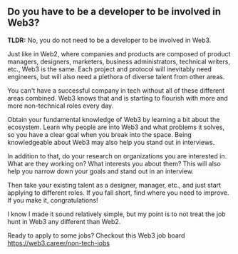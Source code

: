 ## Do you have to be a developer to be involved in Web3?

**TLDR:** No, you do not need to be a developer to be involved in Web3.

Just like in Web2, where companies and products are composed of product managers, designers, marketers, business administrators, technical writers, etc., Web3 is the same. Each project and protocol will inevitably need engineers, but will also need a plethora of diverse talent from other areas. 

You can't have a successful company in tech without all of these different areas combined. Web3 knows that and is starting to flourish with more and more non-technical roles every day.

Obtain your fundamental knowledge of Web3 by learning a bit about the ecosystem. Learn why people are into Web3 and what problems it solves, so you have a clear goal when you break into the space. Being knowledgeable about Web3 may also help you stand out in interviews.

In addition to that, do your research on organizations you are interested in. What are they working on? What interests you about them? This will also help you narrow down your goals and stand out in an interview. 

Then take your existing talent as a designer, manager, etc., and just start applying to different roles. If you fall short, find where you need to improve. If you make it, congratulations!

I know I made it sound relatively simple, but my point is to not treat the job hunt in Web3 any different than Web2. 

Ready to apply to some jobs? Checkout this Web3 job board https://web3.career/non-tech-jobs
